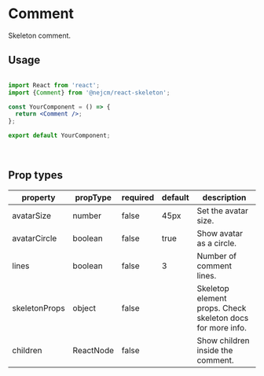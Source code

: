 # Comment

<p>
  Skeleton comment.
</p>

## Usage

```jsx

import React from 'react';
import {Comment} from '@nejcm/react-skeleton';

const YourComponent = () => {
  return <Comment />;
};

export default YourComponent;

```
<br/>

## Prop types

<table style="width:100%">
  <thead>
    <tr>
      <th>property</th>
      <th>propType</th>
      <th>required</th>
      <th>default</th>
      <th>description</th>
    </tr>
  </thead>
  <tbody>
    <tr>
      <td>avatarSize</td>
      <td>number</td>
      <td>false</td>
      <td>45px</td>
      <td>Set the avatar size.</td>
    </tr>
    <tr>
      <td>avatarCircle</td>
      <td>boolean</td>
      <td>false</td>
      <td>true</td>
      <td>Show avatar as a circle.</td>
    </tr>
    <tr>
      <td>lines</td>
      <td>boolean</td>
      <td>false</td>
      <td>3</td>
      <td>Number of comment lines.</td>
    </tr>
    <tr>
      <td>skeletonProps</td>
      <td>object</td>
      <td>false</td>
      <td></td>
      <td>Skeletop element props. Check skeleton docs for more info.</td>
    </tr>
    <tr>
      <td>children</td>
      <td>ReactNode</td>
      <td>false</td>
      <td></td>
      <td>Show children inside the comment.</td>
    </tr>
  </tbody>
</table>